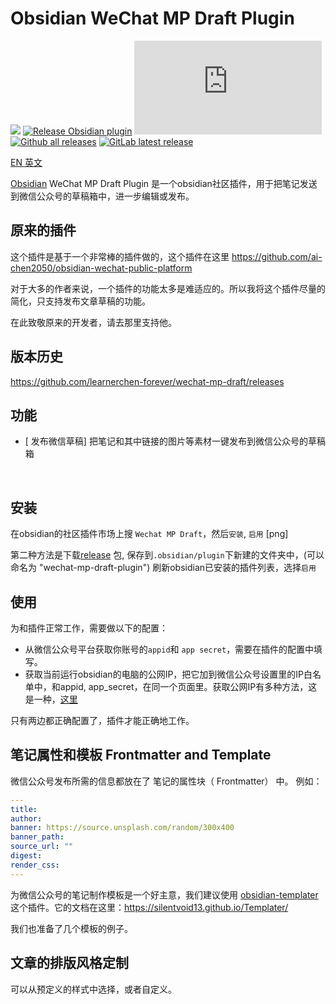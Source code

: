 # Obsidian WeChat MP Draft Plugin

[![](https://github.com/learnerchen-forever/wechat-mp-draft/actions/workflows/CI.yml/badge.svg)](https://github.com/learnerchen-forever/wechat-mp-draft/actions/workflows/CI.yml)
[![Release Obsidian plugin](https://github.com/learnerchen-forever/wechat-mp-draft/actions/workflows/release.yml/badge.svg)](https://github.com/learnerchen-forever/wechat-mp-draft/actions/workflows/release.yml)
[![GitHub license](https://badgen.net/github/license/Naereen/Strapdown.js)](https://github.com/learnerchen-forever/wechat-mp-draft/blob/master/LICENSE)
[![Github all releases](https://img.shields.io/github/downloads/learnerchen-forever/wechat-mp-draft/total.svg)](https://github.com/learnerchen-forever/wechat-mp-draft/releases/)
[![GitLab latest release](https://badgen.net/github/release/learnerchen-forever/wechat-mp-draft/)](https://github.com/learnerchen-forever/wechat-mp-draft/releases)

[EN 英文](./README.md) 


[Obsidian](https://obsidian.md/) WeChat MP Draft  Plugin 是一个obsidian社区插件，用于把笔记发送到微信公众号的草稿箱中，进一步编辑或发布。


## 原来的插件

这个插件是基于一个非常棒的插件做的，这个插件在这里 https://github.com/ai-chen2050/obsidian-wechat-public-platform 

对于大多的作者来说，一个插件的功能太多是难适应的。所以我将这个插件尽量的简化，只支持发布文章草稿的功能。

在此致敬原来的开发者，请去那里支持他。


## 版本历史
https://github.com/learnerchen-forever/wechat-mp-draft/releases

## 功能

- [ 发布微信草稿] 把笔记和其中链接的图片等素材一键发布到微信公众号的草稿箱

<br>



## 安装

在obsidian的社区插件市场上搜 `Wechat MP Draft`，然后`安装`,  `启用` [png]

第二种方法是下载[release](https://github.com/learnerchen-forever/wechat-mp-draft/releases) 包, 保存到`.obsidian/plugin`下新建的文件夹中，(可以命名为 "wechat-mp-draft-plugin") 刷新obsidian已安装的插件列表，选择`启用`



## 使用

为和插件正常工作，需要做以下的配置：

- 从微信公众号平台获取你账号的`appid`和 `app secret`，需要在插件的配置中填写。
- 获取当前运行obsidian的电脑的公网IP，把它加到微信公众号设置里的IP白名单中，和appid, app_secret，在同一个页面里。获取公网IP有多种方法，这是一种，[这里](https://tool.lu/ip/)

只有两边都正确配置了，插件才能正确地工作。


## 笔记属性和模板 Frontmatter and Template

微信公众号发布所需的信息都放在了 笔记的属性块（ Frontmatter） 中。 例如：

```yaml
---
title:
author: 
banner: https://source.unsplash.com/random/300x400
banner_path: 
source_url: ""
digest:
render_css:
---
```
为微信公众号的笔记制作模板是一个好主意，我们建议使用 [obsidian-templater](https://github.com/SilentVoid13/Templater) 这个插件。它的文档在这里：https://silentvoid13.github.io/Templater/ 


我们也准备了几个模板的例子。

## 文章的排版风格定制

可以从预定义的样式中选择，或者自定义。

